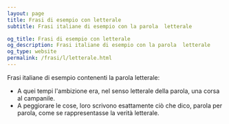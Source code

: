 ```yaml
---
layout: page
title: Frasi di esempio con letterale 
subtitle: Frasi italiane di esempio con la parola  letterale

og_title: Frasi di esempio con letterale 
og_description: Frasi italiane di esempio con la parola  letterale
og_type: website
permalink: /frasi/l/letterale.html
---
```


Frasi italiane di esempio contenenti la parola letterale:


- A quei tempi l'ambizione era, nel senso letterale della parola, una corsa al campanile.
- A peggiorare le cose, loro scrivono esattamente ciò che dico, parola per parola, come se rappresentasse la verità letterale.
